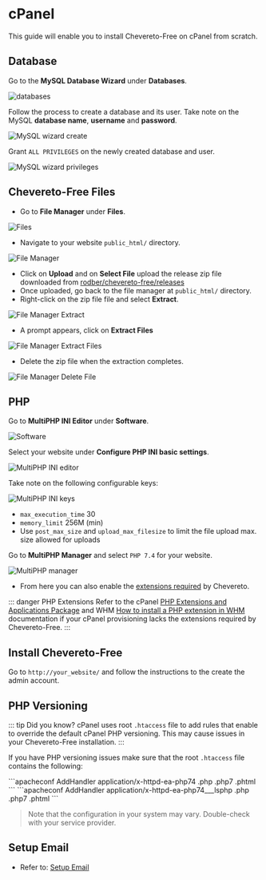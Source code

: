 # cPanel

This guide will enable you to install Chevereto-Free on cPanel from scratch.

## Database

Go to the **MySQL Database Wizard** under **Databases**.

![databases](../../src/screen/cpanel/databases.png)

Follow the process to create a database and its user. Take note on the MySQL **database name**, **username** and **password**.

![MySQL wizard create](../../src/screen/cpanel/mysql-wizard-create-database.png)

Grant `ALL PRIVILEGES` on the newly created database and user.

![MySQL wizard privileges](../../src/screen/cpanel/mysql-wizard-privileges.png)

## Chevereto-Free Files

* Go to **File Manager** under **Files**.

![Files](../../src/screen/cpanel/files.png)

* Navigate to your website `public_html/` directory.

![File Manager](../../src/screen/cpanel/file-manager.png)

* Click on **Upload** and on **Select File** upload the release zip file downloaded from [rodber/chevereto-free/releases](https://github.com/rodber/chevereto-free/releases)
* Once uploaded, go back to the file manager at `public_html/` directory.
* Right-click on the zip file file and select **Extract**.

![File Manager Extract](../../src/screen/cpanel/file-manager-extract.png)

* A prompt appears, click on **Extract Files**

![File Manager Extract Files](../../src/screen/cpanel/file-manager-extract-files.png)

* Delete the zip file when the extraction completes.

![File Manager Delete File](../../src/screen/cpanel/file-manager-delete-file.png)

## PHP

Go to **MultiPHP INI Editor** under **Software**.

![Software](../../src/screen/cpanel/software.png)

Select your website under **Configure PHP INI basic settings**.

![MultiPHP INI editor](../../src/screen/cpanel/mutliphp-ini-editor.png)

Take note on the following configurable keys:

![MultiPHP INI keys](../../src/screen/cpanel/multiphp-ini-keys.png)

* `max_execution_time` 30
* `memory_limit` 256M (min)
* Use `post_max_size` and `upload_max_filesize` to limit the file upload max. size allowed for uploads

Go to **MultiPHP Manager** and select `PHP 7.4` for your website.

![MultiPHP manager](../../src/screen/cpanel/multiphp-manager.png)

* From here you can also enable the [extensions required](requirements.md#php-extensions) by Chevereto.

::: danger PHP Extensions
Refer to the cPanel [PHP Extensions and Applications Package](https://docs.cpanel.net/whm/software/php-extensions-and-applications-package/) and WHM [How to install a PHP extension in WHM](https://support.cpanel.net/hc/en-us/articles/360050971633) documentation if your cPanel provisioning lacks the extensions required by Chevereto-Free.
:::

## Install Chevereto-Free

Go to `http://your_website/` and follow the instructions to the create the admin account.

## PHP Versioning

::: tip Did you know?
cPanel uses root `.htaccess` file to add rules that enable to override the default cPanel PHP versioning. This may cause issues in your Chevereto-Free installation.
:::

If you have PHP versioning issues make sure that the root `.htaccess` file contains the following:

<code-group>
<code-block title="Apache">
```apacheconf
<IfModule mime_module>
  AddHandler application/x-httpd-ea-php74 .php .php7 .phtml
</IfModule>
```
</code-block>

<code-block title="LiteSpeed">
```apacheconf
<IfModule mime_module>
  AddHandler application/x-httpd-ea-php74___lsphp .php .php7 .phtml
</IfModule>
```
</code-block>
</code-group>

> Note that the configuration in your system may vary. Double-check with your service provider.

## Setup Email

* Refer to: [Setup Email](../../manual/first-steps/setup-email.md)
